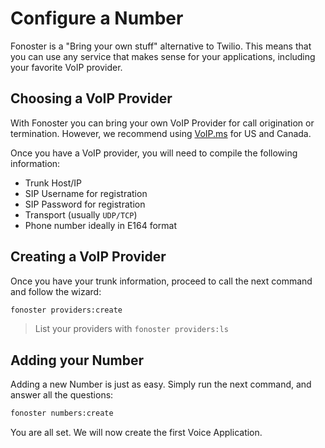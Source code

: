 # Configure a Number

Fonoster is a "Bring your own stuff" alternative to Twilio. This means that you can use any service that makes sense for your applications, including your favorite VoIP provider.

## Choosing a VoIP Provider

With Fonoster you can bring your own VoIP Provider for call origination or termination. However, we recommend using [VoIP.ms](https://voip.ms/)  for US and Canada.

Once you have a VoIP provider, you will need to compile the following information:

- Trunk Host/IP
- SIP Username for registration
- SIP Password for registration
- Transport (usually `UDP/TCP`)
- Phone number ideally in E164 format

## Creating a VoIP Provider

Once you have your trunk information, proceed to call the next command and follow the wizard:

```bash
fonoster providers:create
```

> List your providers with `fonoster providers:ls`

## Adding your Number

Adding a new Number is just as easy. Simply run the next command, and answer all the questions:

```bash
fonoster numbers:create
```

You are all set. We will now create the first Voice Application.
